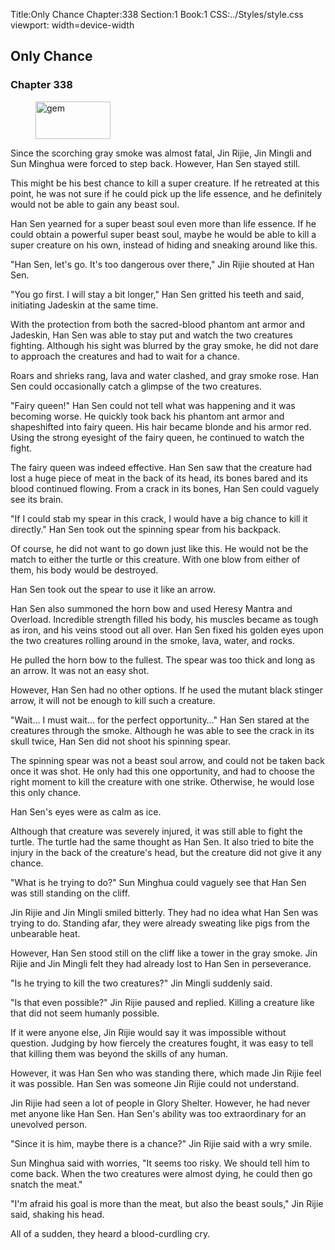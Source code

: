Title:Only Chance 
Chapter:338 
Section:1 
Book:1 
CSS:../Styles/style.css 
viewport: width=device-width
  
## Only Chance
### Chapter 338
  
<figure>
	<img src="../Images/gem.gif" alt="gem" id="gem" width="120" height="60" />
</figure>
  

  
Since the scorching gray smoke was almost fatal, Jin Rijie, Jin Mingli and Sun Minghua were forced to step back. However, Han Sen stayed still.

This might be his best chance to kill a super creature. If he retreated at this point, he was not sure if he could pick up the life essence, and he definitely would not be able to gain any beast soul.

Han Sen yearned for a super beast soul even more than life essence. If he could obtain a powerful super beast soul, maybe he would be able to kill a super creature on his own, instead of hiding and sneaking around like this.

"Han Sen, let's go. It's too dangerous over there," Jin Rijie shouted at Han Sen.

"You go first. I will stay a bit longer," Han Sen gritted his teeth and said, initiating Jadeskin at the same time.

With the protection from both the sacred-blood phantom ant armor and Jadeskin, Han Sen was able to stay put and watch the two creatures fighting. Although his sight was blurred by the gray smoke, he did not dare to approach the creatures and had to wait for a chance.

Roars and shrieks rang, lava and water clashed, and gray smoke rose. Han Sen could occasionally catch a glimpse of the two creatures.

"Fairy queen!" Han Sen could not tell what was happening and it was becoming worse. He quickly took back his phantom ant armor and shapeshifted into fairy queen. His hair became blonde and his armor red. Using the strong eyesight of the fairy queen, he continued to watch the fight.

The fairy queen was indeed effective. Han Sen saw that the creature had lost a huge piece of meat in the back of its head, its bones bared and its blood continued flowing. From a crack in its bones, Han Sen could vaguely see its brain.

"If I could stab my spear in this crack, I would have a big chance to kill it directly." Han Sen took out the spinning spear from his backpack.

Of course, he did not want to go down just like this. He would not be the match to either the turtle or this creature. With one blow from either of them, his body would be destroyed.

Han Sen took out the spear to use it like an arrow.

Han Sen also summoned the horn bow and used Heresy Mantra and Overload. Incredible strength filled his body, his muscles became as tough as iron, and his veins stood out all over. Han Sen fixed his golden eyes upon the two creatures rolling around in the smoke, lava, water, and rocks.

He pulled the horn bow to the fullest. The spear was too thick and long as an arrow. It was not an easy shot.

However, Han Sen had no other options. If he used the mutant black stinger arrow, it will not be enough to kill such a creature.

"Wait… I must wait… for the perfect opportunity…" Han Sen stared at the creatures through the smoke. Although he was able to see the crack in its skull twice, Han Sen did not shoot his spinning spear.

The spinning spear was not a beast soul arrow, and could not be taken back once it was shot. He only had this one opportunity, and had to choose the right moment to kill the creature with one strike. Otherwise, he would lose this only chance.

Han Sen's eyes were as calm as ice.

Although that creature was severely injured, it was still able to fight the turtle. The turtle had the same thought as Han Sen. It also tried to bite the injury in the back of the creature's head, but the creature did not give it any chance.

"What is he trying to do?" Sun Minghua could vaguely see that Han Sen was still standing on the cliff.

Jin Rijie and Jin Mingli smiled bitterly. They had no idea what Han Sen was trying to do. Standing afar, they were already sweating like pigs from the unbearable heat.

However, Han Sen stood still on the cliff like a tower in the gray smoke. Jin Rijie and Jin Mingli felt they had already lost to Han Sen in perseverance.

"Is he trying to kill the two creatures?" Jin Mingli suddenly said.

"Is that even possible?" Jin Rijie paused and replied. Killing a creature like that did not seem humanly possible.

If it were anyone else, Jin Rijie would say it was impossible without question. Judging by how fiercely the creatures fought, it was easy to tell that killing them was beyond the skills of any human.

However, it was Han Sen who was standing there, which made Jin Rijie feel it was possible. Han Sen was someone Jin Rijie could not understand.

Jin Rijie had seen a lot of people in Glory Shelter. However, he had never met anyone like Han Sen. Han Sen's ability was too extraordinary for an unevolved person.

"Since it is him, maybe there is a chance?" Jin Rijie said with a wry smile.

Sun Minghua said with worries, "It seems too risky. We should tell him to come back. When the two creatures were almost dying, he could then go snatch the meat."

"I'm afraid his goal is more than the meat, but also the beast souls," Jin Rijie said, shaking his head.

All of a sudden, they heard a blood-curdling cry.